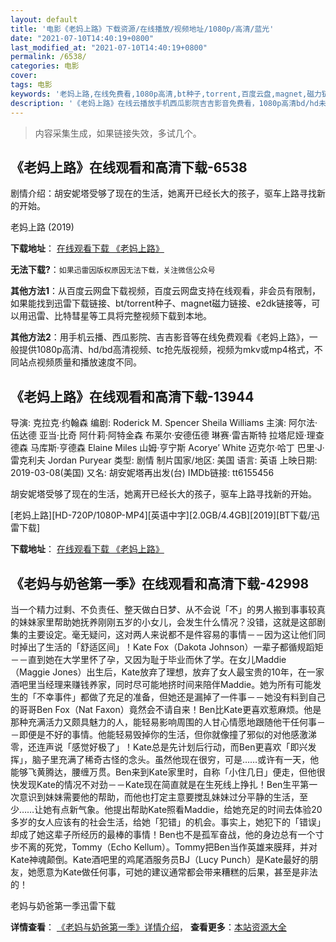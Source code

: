 ```yaml
---
layout: default
title: '电影《老妈上路》下载资源/在线播放/视频地址/1080p/高清/蓝光'
date: "2021-07-10T14:40:19+0800"
last_modified_at: "2021-07-10T14:40:19+0800"
permalink: /6538/
categories: 电影
cover:
tags: 电影
keywords: '老妈上路,在线免费看,1080p高清,bt种子,torrent,百度云盘,magnet,磁力链,迅雷下载资源'
description: '《老妈上路》在线云播放手机西瓜影院吉吉影音免费看，1080p高清bd/hd未删减完整版和tc抢先枪版，mkv/mp4格式，附带bt/torrent种子、magnet/磁力链、百度云盘、网盘资源迅雷下载链接'
---
```


>内容采集生成，如果链接失效，多试几个。


## 《老妈上路》在线观看和高清下载-6538

剧情介绍：胡安妮塔受够了现在的生活，她离开已经长大的孩子，驱车上路寻找新的开始。


老妈上路 (2019)

**下载地址**： [在线观看下载 《老妈上路》](https://www.btbtdy.me/btdy/dy14743.html) 


**无法下载?**：`如果迅雷因版权原因无法下载，关注微信公众号 `

**其他方法1**：从百度云网盘下载视频，百度云网盘支持在线观看，非会员有限制，如果能找到迅雷下载链接、bt/torrent种子、magnet磁力链接、e2dk链接等，可以用迅雷、比特彗星等工具将完整视频下载到本地。

**其他方法2**：用手机云播、西瓜影院、吉吉影音等在线免费观看《老妈上路》，一般提供1080p高清、hd/bd高清视频、tc抢先版视频，视频为mkv或mp4格式，不同站点视频质量和播放速度不同。


## 《老妈上路》在线观看和高清下载-13944

导演: 克拉克·约翰森 编剧: Roderick M. Spencer Sheila Williams 主演: 阿尔法·伍达德 亚当·比奇 阿什莉·阿特金森 布莱尔·安德伍德 琳赛·雷吉斯特 拉塔尼娅·理查德森 马库斯·亨德森 Elaine Miles 山姆·亨宁斯 Acorye’ White 迈克尔·哈丁 巴里·J·雷克利夫 Jordan Puryear 类型: 剧情 制片国家/地区: 美国 语言: 英语 上映日期: 2019-03-08(美国) 又名: 胡安妮塔再出发(台) IMDb链接: tt6155456

胡安妮塔受够了现在的生活，她离开已经长大的孩子，驱车上路寻找新的开始。


[老妈上路][HD-720P/1080P-MP4][英语中字][2.0GB/4.4GB][2019][BT下载/迅雷下载]

**下载地址**： [在线观看下载 《老妈上路》](https://www.btdx8.com/torrent/lmsl_2019.html) 


## 《老妈与奶爸第一季》在线观看和高清下载-42998

当一个精力过剩、不负责任、整天做白日梦、从不会说「不」的男人搬到事事较真的妹妹家里帮助她抚养刚刚五岁的小女儿，会发生什么情况？没错，这就是这部剧集的主要设定。毫无疑问，这对两人来说都不是件容易的事情－－因为这让他们同时掉出了生活的「舒适区间」！Kate Fox（Dakota Johnson）一辈子都循规蹈矩－－直到她在大学里怀了孕，又因为耻于毕业而休了学。在女儿Maddie（Maggie Jones）出生后，Kate放弃了理想，放弃了女人最宝贵的10年，在一家酒吧里当经理来赚钱养家，同时尽可能地挤时间来陪伴Maddie。她为所有可能发生的「不幸事件」都做了充足的准备，但她还是漏掉了一件事－－她没有料到自己的哥哥Ben Fox（Nat Faxon）竟然会不请自来！Ben比Kate更喜欢惹麻烦。他是那种充满活力又颇具魅力的人，能轻易影响周围的人甘心情愿地跟随他干任何事－－即便是不好的事情。他能轻易毁掉你的生活，但你就像撞了邪似的对他感激涕零，还连声说「感觉好极了」！Kate总是先计划后行动，而Ben更喜欢「即兴发挥」，脑子里充满了稀奇古怪的念头。虽然他现在很穷，可是&hellip;…或许有一天，他能够飞黄腾达，腰缠万贯。Ben来到Kate家里时，自称「小住几日」便走，但他很快发现Kate的情况不对劲－－Kate现在简直就是在生死线上挣扎！Ben生平第一次意识到妹妹需要他的帮助，而他也打定主意要搅乱妹妹过分平静的生活，至少……让她有点新气象。他提出帮助Kate照看Maddie，给她充足的时间去体验20多岁的女人应该有的社会生活，给她「犯错」的机会。事实上，她犯下的「错误」却成了她这辈子所经历的最棒的事情！Ben也不是孤军奋战，他的身边总有一个寸步不离的死党，Tommy（Echo Kellum）。Tommy把Ben当作英雄来膜拜，并对Kate神魂颠倒。Kate酒吧里的鸡尾酒服务员BJ（Lucy Punch）是Kate最好的朋友，她愿意为Kate做任何事，可她的建议通常都会带来糟糕的后果，甚至是非法的！


老妈与奶爸第一季迅雷下载

**详情查看**： [《老妈与奶爸第一季》详情介绍](/movie/42998/)， **查看更多**：[本站资源大全](/movie/t/all/)

